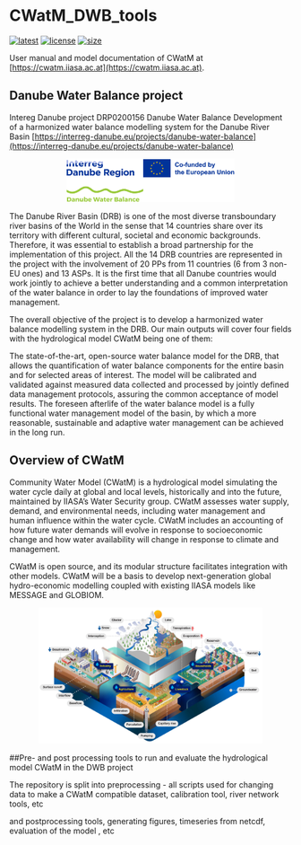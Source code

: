 # CWatM_DWB_tools

[![latest](https://img.shields.io/github/last-commit/iiasa/CWatM)](https://github.com/iiasa/CWatM_DWB_tools)
[![license](https://img.shields.io/github/license/iiasa/CWatM?color=1)](https://github.com/iiasa/CWatM_DWB_tools/blob/version1.05/LICENSE)
[![size](https://img.shields.io/github/repo-size/iiasa/CWatM)](https://github.com/iiasa/CWatM_DWB_tools)

User manual and model documentation of CWatM at [https://cwatm.iiasa.ac.at](https://cwatm.iiasa.ac.at).


## Danube Water Balance project

Intereg Danube project
DRP0200156
Danube Water Balance
Development of a harmonized water balance
modelling system for the Danube River Basin
[https://interreg-danube.eu/projects/danube-water-balance](https://interreg-danube.eu/projects/danube-water-balance)

<p align="center">
  <img src="figures/dwb.png" width="300" title="Danube Water Balance">
</p>

The Danube River Basin (DRB) is one of the most diverse transboundary river basins of the World in the sense that 14
countries share over its territory with different cultural, societal and economic backgrounds.
Therefore, it was essential to establish a broad partnership for the implementation of this project. All
the 14 DRB countries are represented in the project with the involvement of 20 PPs from 11 countries
(6 from 3 non-EU ones) and 13 ASPs. It is the first time that all Danube countries would work jointly
to achieve a better understanding and a common interpretation of the water balance in order to lay
the foundations of improved water management.

The overall objective of the project is to develop a harmonized water balance modelling system in
the DRB. Our main outputs will cover four fields with the hydrological model CWatM being one of them:

The state-of-the-art, open-source water balance model for the DRB, that allows the quantification
of water balance components for the entire basin and for selected areas of interest. The model will
be calibrated and validated against measured data collected and processed by jointly defined data
management protocols, assuring the common acceptance of model results. The foreseen afterlife of
the water balance model is a fully functional water management model of the basin, by which a more
reasonable, sustainable and adaptive water management can be achieved in the long run.

## Overview of CWatM

Community Water Model (CWatM) is a hydrological model simulating the water cycle daily at global and local levels, historically and into the future, maintained by IIASA’s Water Security group. CWatM assesses water supply, demand, and environmental needs, including water management and human influence within the water cycle. CWatM includes an accounting of how future water demands will evolve in response to socioeconomic change and how water availability will change in response to climate and management.

CWatM is open source, and its modular structure facilitates integration with other models. CWatM will be a basis to develop next-generation global hydro-economic modelling coupled with existing IIASA models like MESSAGE and GLOBIOM.

<p align="center">
  <img src="figures/Hydrological-model2.jpg" width="400" title="CWatM">
</p>

##Pre- and post processing tools to run and evaluate the hydrological model CWatM in the DWB project

The repository is split into preprocessing - all scripts used for changing data to make a CWatM compatible dataset, calibration tool, river network tools, etc

and postprocessing tools,
generating figures, timeseries from netcdf, evaluation of the model , etc